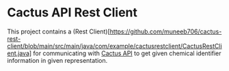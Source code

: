 # Cactus API Rest Client

This project contains a (Rest Client)[https://github.com/muneeb706/cactus-rest-client/blob/main/src/main/java/com/example/cactusrestclient/CactusRestClient.java] for communicating with [Cactus API](https://cactus.nci.nih.gov/chemical/structure) to get given chemical identifier information in given representation.
